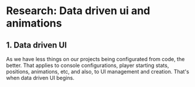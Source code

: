 # Research: Data driven ui and animations
## 1. Data driven UI
As we have less things on our projects being configurated from code, the better. That applies to console configurations, player starting stats, positions, animations, etc, and also, to UI management and creation. That's when data driven UI begins.  
